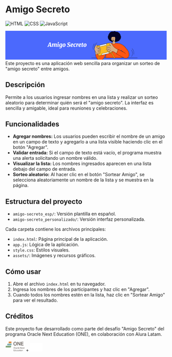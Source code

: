 # Amigo Secreto

![HTML](https://img.shields.io/badge/HTML5-E34F26?style=plastic&logo=html5&logoColor=white)
![CSS](https://img.shields.io/badge/CSS3-1572B6?style=plastic&logo=css3&logoColor=white)
![JavaScript](https://img.shields.io/badge/JavaScript-F7DF1E?style=plastic&logo=javascript&logoColor=black)

![Portada Amigo Secreto](./assets/portada.PNG)
Este proyecto es una aplicación web sencilla para organizar un sorteo de "amigo secreto" entre amigos.

## Descripción

Permite a los usuarios ingresar nombres en una lista y realizar un sorteo aleatorio para determinar quién será el "amigo secreto". La interfaz es sencilla y amigable, ideal para reuniones y celebraciones.

## Funcionalidades

- **Agregar nombres:** Los usuarios pueden escribir el nombre de un amigo en un campo de texto y agregarlo a una lista visible haciendo clic en el botón "Agregar".
- **Validar entrada:** Si el campo de texto está vacío, el programa muestra una alerta solicitando un nombre válido.
- **Visualizar la lista:** Los nombres ingresados aparecen en una lista debajo del campo de entrada.
- **Sorteo aleatorio:** Al hacer clic en el botón "Sortear Amigo", se selecciona aleatoriamente un nombre de la lista y se muestra en la página.

## Estructura del proyecto

- `amigo-secreto_esp/`: Versión plantilla en español.
- `amigo-secreto_personalizado/`: Versión interfaz personalizada.

Cada carpeta contiene los archivos principales:

- `index.html`: Página principal de la aplicación.
- `app.js`: Lógica de la aplicación.
- `style.css`: Estilos visuales.
- `assets/`: Imágenes y recursos gráficos.

## Cómo usar

1. Abre el archivo `index.html` en tu navegador.
2. Ingresa los nombres de los participantes y haz clic en "Agregar".
3. Cuando todos los nombres estén en la lista, haz clic en "Sortear Amigo" para ver el resultado.

## Créditos

Este proyecto fue desarrollado como parte del desafío "Amigo Secreto" del programa Oracle Next Education (ONE), en colaboración con Alura Latam.

<img src="assets/ONE-logo.png" alt="ONE Logo" width="60"/> + <img src="assets/alura-latam-logo.png" alt="Alura Latam Logo" width="40"/>
